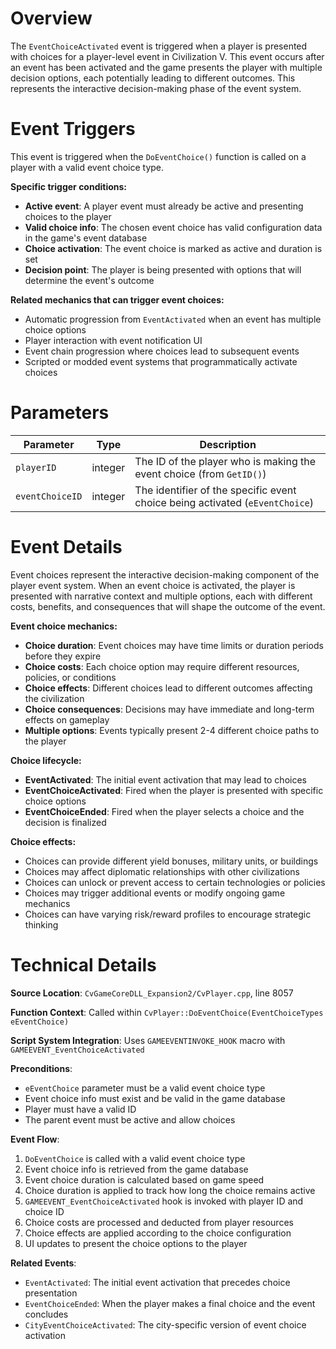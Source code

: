 # Overview

The `EventChoiceActivated` event is triggered when a player is presented with choices for a player-level event in Civilization V. This event occurs after an event has been activated and the game presents the player with multiple decision options, each potentially leading to different outcomes. This represents the interactive decision-making phase of the event system.

# Event Triggers

This event is triggered when the `DoEventChoice()` function is called on a player with a valid event choice type.

**Specific trigger conditions:**
- **Active event**: A player event must already be active and presenting choices to the player
- **Valid choice info**: The chosen event choice has valid configuration data in the game's event database  
- **Choice activation**: The event choice is marked as active and duration is set
- **Decision point**: The player is being presented with options that will determine the event's outcome

**Related mechanics that can trigger event choices:**
- Automatic progression from `EventActivated` when an event has multiple choice options
- Player interaction with event notification UI
- Event chain progression where choices lead to subsequent events
- Scripted or modded event systems that programmatically activate choices

# Parameters

| Parameter | Type | Description |
|-----------|------|-------------|
| `playerID` | integer | The ID of the player who is making the event choice (from `GetID()`) |
| `eventChoiceID` | integer | The identifier of the specific event choice being activated (`eEventChoice`) |

# Event Details

Event choices represent the interactive decision-making component of the player event system. When an event choice is activated, the player is presented with narrative context and multiple options, each with different costs, benefits, and consequences that will shape the outcome of the event.

**Event choice mechanics:**
- **Choice duration**: Event choices may have time limits or duration periods before they expire
- **Choice costs**: Each choice option may require different resources, policies, or conditions
- **Choice effects**: Different choices lead to different outcomes affecting the civilization
- **Choice consequences**: Decisions may have immediate and long-term effects on gameplay
- **Multiple options**: Events typically present 2-4 different choice paths to the player

**Choice lifecycle:**
- **EventActivated**: The initial event activation that may lead to choices
- **EventChoiceActivated**: Fired when the player is presented with specific choice options
- **EventChoiceEnded**: Fired when the player selects a choice and the decision is finalized

**Choice effects:**
- Choices can provide different yield bonuses, military units, or buildings
- Choices may affect diplomatic relationships with other civilizations
- Choices can unlock or prevent access to certain technologies or policies
- Choices may trigger additional events or modify ongoing game mechanics
- Choices can have varying risk/reward profiles to encourage strategic thinking

# Technical Details

**Source Location**: `CvGameCoreDLL_Expansion2/CvPlayer.cpp`, line 8057

**Function Context**: Called within `CvPlayer::DoEventChoice(EventChoiceTypes eEventChoice)`

**Script System Integration**: Uses `GAMEEVENTINVOKE_HOOK` macro with `GAMEEVENT_EventChoiceActivated`

**Preconditions**:
- `eEventChoice` parameter must be a valid event choice type
- Event choice info must exist and be valid in the game database
- Player must have a valid ID
- The parent event must be active and allow choices

**Event Flow**:
1. `DoEventChoice` is called with a valid event choice type
2. Event choice info is retrieved from the game database
3. Event choice duration is calculated based on game speed
4. Choice duration is applied to track how long the choice remains active
5. `GAMEEVENT_EventChoiceActivated` hook is invoked with player ID and choice ID
6. Choice costs are processed and deducted from player resources
7. Choice effects are applied according to the choice configuration
8. UI updates to present the choice options to the player

**Related Events**:
- `EventActivated`: The initial event activation that precedes choice presentation
- `EventChoiceEnded`: When the player makes a final choice and the event concludes
- `CityEventChoiceActivated`: The city-specific version of event choice activation